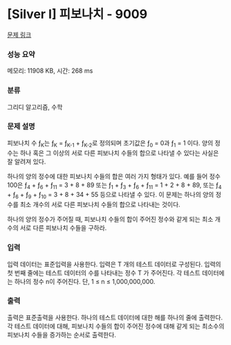 # [Silver I] 피보나치 - 9009 

[문제 링크](https://www.acmicpc.net/problem/9009) 

### 성능 요약

메모리: 11908 KB, 시간: 268 ms

### 분류

그리디 알고리즘, 수학

### 문제 설명

<p>피보나치 수 ƒ<sub>K</sub>는 ƒ<sub>K</sub> = ƒ<sub>K-1</sub> + ƒ<sub>K-2</sub>로 정의되며 초기값은 ƒ<sub>0</sub> = 0과 ƒ<sub>1</sub> = 1 이다. 양의 정수는 하나 혹은 그 이상의 서로 다른 피보나치 수들의 합으로 나타낼 수 있다는 사실은 잘 알려져 있다. </p>

<p>하나의 양의 정수에 대한 피보나치 수들의 합은 여러 가지 형태가 있다. 예를 들어 정수 100은 ƒ<sub>4</sub> + ƒ<sub>6</sub> + ƒ<sub>11</sub> = 3 + 8 + 89 또는 ƒ<sub>1</sub> + ƒ<sub>3</sub> + ƒ<sub>6</sub> + ƒ<sub>11</sub> = 1 + 2 + 8 + 89, 또는 ƒ<sub>4</sub> + ƒ<sub>6</sub> + ƒ<sub>9</sub> + ƒ<sub>10</sub> = 3 + 8 + 34 + 55 등으로 나타낼 수 있다. 이 문제는 하나의 양의 정수를 최소 개수의 서로 다른 피보나치 수들의 합으로 나타내는 것이다. </p>

<p>하나의 양의 정수가 주어질 때, 피보나치 수들의 합이 주어진 정수와 같게 되는 최소 개수의 서로 다른 피보나치 수들을 구하라. </p>

### 입력 

 <p>입력 데이터는 표준입력을 사용한다. 입력은 T 개의 테스트 데이터로 구성된다. 입력의 첫 번째 줄에는 테스트 데이터의 수를 나타내는 정수 T 가 주어진다. 각 테스트 데이터에는 하나의 정수 n이 주어진다. 단, 1 ≤ n ≤ 1,000,000,000. </p>

### 출력 

 <p>출력은 표준출력을 사용한다. 하나의 테스트 데이터에 대한 해를 하나의 줄에 출력한다. 각 테스트 데이터에 대해, 피보나치 수들의 합이 주어진 정수에 대해 같게 되는 최소수의 피보나치 수들을 증가하는 순서로 출력한다. </p>


